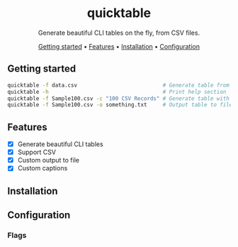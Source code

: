 <!-- markdownlint-configure-file {
  "MD013": {
    "code_blocks": false,
    "tables": false
  },
  "MD033": false,
  "MD041": false
} -->

<div align="center">

# quicktable

Generate beautiful CLI tables on the fly, from CSV files.

[Getting started](#getting-started) •
[Features](#features) •
[Installation](#installation) •
[Configuration](#configuration)

</div>

## Getting started

```sh
quicktable -f data.csv                           # Generate table from a CSV file
quicktable -h                                    # Print help section
quicktable -f Sample100.csv -c "100 CSV Records" # Generate table with custom captions
quicktable -f Sample100.csv -o something.txt     # Output table to file something.txt
```

## Features

- [x] Generate beautiful CLI tables
- [x] Support CSV
- [x] Custom output to file
- [x] Custom captions

## Installation

## Configuration

### Flags

</div>
